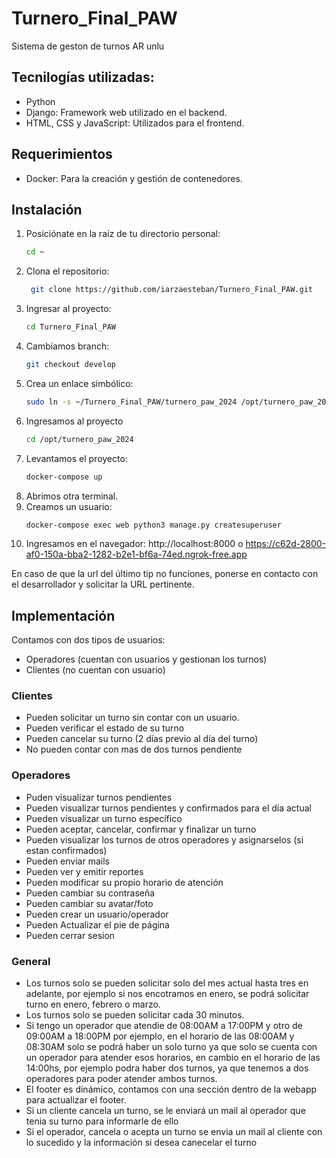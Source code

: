 # Turnero_Final_PAW
Sistema de geston de turnos AR unlu

## Tecnilogías utilizadas:
- Python
- Django: Framework web utilizado en el backend.
- HTML, CSS y JavaScript: Utilizados para el frontend.


## Requerimientos
- Docker: Para la creación y gestión de contenedores.


## Instalación

1. Posiciónate en la raíz de tu directorio personal:
   ```bash
   cd ~

2. Clona el repositorio:
   ```bash
    git clone https://github.com/iarzaesteban/Turnero_Final_PAW.git
3. Ingresar al proyecto:
   ```bash
   cd Turnero_Final_PAW
4. Cambiamos branch:
   ```bash
   git checkout develop
5. Crea un enlace simbólico:
   ```bash
   sudo ln -s ~/Turnero_Final_PAW/turnero_paw_2024 /opt/turnero_paw_2024
6. Ingresamos al proyecto
   ```bash
   cd /opt/turnero_paw_2024
7. Levantamos el proyecto:
   ```bash
   docker-compose up
8. Abrimos otra terminal.
9. Creamos un usuario:
    ```bash
    docker-compose exec web python3 manage.py createsuperuser
10. Ingresamos en el navegador:
   http://localhost:8000 o https://c62d-2800-af0-150a-bba2-1282-b2e1-bf6a-74ed.ngrok-free.app


En caso de que la url del último tip no funciones, ponerse en contacto con el desarrollador y solicitar la URL pertinente.


## Implementación

Contamos con dos tipos de usuarios:
* Operadores (cuentan con usuarios y gestionan los turnos)
* Clientes (no cuentan con usuario)

### Clientes
- Pueden solicitar un turno sin contar con un usuario.
- Pueden verificar el estado de su turno
- Pueden cancelar su turno (2 días previo al día del turno)
- No pueden contar con mas de dos turnos pendiente


### Operadores
- Puden visualizar turnos pendientes
- Pueden visualizar turnos pendientes y confirmados para el día actual
- Pueden visualizar un turno específico
- Pueden aceptar, cancelar, confirmar y finalizar un turno
- Pueden visualizar los turnos de otros operadores y asignarselos (si estan confirmados)
- Pueden enviar mails
- Pueden ver y emitir reportes
- Pueden modificar su propio horario de atención
- Pueden cambiar su contraseña
- Pueden cambiar su avatar/foto
- Pueden crear un usuario/operador
- Pueden Actualizar el pie de página
- Pueden cerrar sesion


### General
- Los turnos solo se pueden solicitar solo del mes actual hasta tres en adelante, por ejemplo si nos encotramos en enero, se podrá solicitar turno en enero, febrero o marzo.
- Los turnos solo se pueden solicitar cada 30 minutos.
- Si tengo un operador que atendie de 08:00AM a 17:00PM y otro de 09:00AM a 18:00PM por ejemplo, en el horario de las 08:00AM y 08:30AM solo se podrá haber un solo turno ya que solo se cuenta con un operador para atender esos horarios, en cambio en el horario de las 14:00hs, por ejemplo podra haber dos turnos, ya que tenemos a dos operadores para poder atender ambos turnos.
- El footer es dinámico, contamos con una sección dentro de la webapp para actualizar el footer.
- Si un cliente cancela un turno, se le enviará un mail al operador que tenia su turno para informarle de ello
- Si el operador, cancela o acepta un turno se envia un mail al cliente con lo sucedido y la información si desea canecelar el turno
